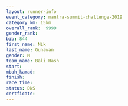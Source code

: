 ```yaml
---
layout: runner-info 
event_category: mantra-summit-challenge-2019 
category_km: 15km 
overall_rank:  9999
gender_rank: 
bib: 844
first_name: Nik
last_name: Gunawan
gender: M
team_name: Bali Hash
start: 
mbah_kamad: 
finish: 
race_time: 
status: DNS
certficate: 
---
```

